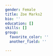 ```yaml
---
gender: Female
title: Zoe Marks2
bio: ''
education: []
skills: []
group:
  favorite_color: ''
  another_field: ''

---
```

